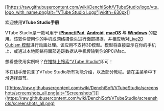 [[[https://raw.githubusercontent.com/wiki/DenchiSoft/VTubeStudio/logo/vts_logo_with_name.png|alt="VTube Studio Logo"|width=630px]]](https://github.com/DenchiSoft/VTubeStudio/wiki)

欢迎使用**VTube Studio手册**

VTube Studio是一款可用于 **[iPhone/iPad](https://apps.apple.com/us/app/vtube-studio/id1511435444)**, **[Android](https://play.google.com/store/apps/details?id=com.denchi.vtubestudio)**, **[macOS](https://store.steampowered.com/app/1325860/VTube_Studio/)** 与 **[Windows](https://store.steampowered.com/app/1325860/VTube_Studio/)** 的应用。该软件使用你的手机或网络摄像头进行面部捕捉，并相应地对[Live2D Cubism 模型](https://www.live2d.com/zh-CHS/)进行动画处理。该应用不支持3D模型。模型将直接显示在你的手机上，或通过本地网络将面部追踪数据从手机传输到你的PC/Mac。

想看些使用实例吗？[在推特上搜索“VTube Studio”](https://twitter.com/search?q=VTube%20Studio&f=video)即可！

本在线手册包含了VTube Studio所有功能介绍，以及部分教程。请在主菜单中下滑选择章节。

[[[https://raw.githubusercontent.com/wiki/DenchiSoft/VTubeStudio/screenshots/screenshots_all.png|alt="Screenshots"]]](https://raw.githubusercontent.com/wiki/DenchiSoft/VTubeStudio/screenshots/screenshots_all.png)

